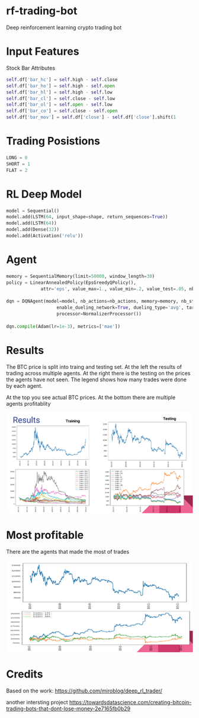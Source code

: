 # rf-trading-bot
Deep reinforcement learning crypto trading bot

# Input Features
Stock Bar Attributes
```python
self.df['bar_hc'] = self.high - self.close
self.df['bar_ho'] = self.high - self.open
self.df['bar_hl'] = self.high - self.low
self.df['bar_cl'] = self.close - self.low
self.df['bar_ol'] = self.open - self.low
self.df['bar_co'] = self.close - self.open
self.df['bar_mov'] = self.df['close'] - self.df['close'].shift(1
```

# Trading Posistions
```python
LONG = 0
SHORT = 1
FLAT = 2
```

# RL Deep Model
```python
model = Sequential()
model.add(LSTM(64, input_shape=shape, return_sequences=True))
model.add(LSTM(64))
model.add(Dense(32))
model.add(Activation('relu')) 
```

# Agent

```python
memory = SequentialMemory(limit=50000, window_length=30)
policy = LinearAnnealedPolicy(EpsGreedyQPolicy(),
             attr='eps', value_max=1., value_min=.2, value_test=.05, nb_steps=3000)

dqn = DQNAgent(model=model, nb_actions=nb_actions, memory=memory, nb_steps_warmup=200,
                   enable_dueling_network=True, dueling_type='avg', target_model_update=1e-2, policy=policy,
                   processor=NormalizerProcessor())

dqn.compile(Adam(lr=1e-3), metrics=['mae'])
```

# Results
The BTC price is split into traing and testing set. At the left the results of trading across 
multiple agents. At the right there is the testing on the prices the agents have not seen. The legend shows how many trades were done by each agent.

At the top you see actual BTC prices.
At the bottom there are multiple agents profitablity

![Training and Testing](/images/best_trading_agents.png)

# Most profitable 
There are the agents that made the most of trades

![Training and Testing](/images/trading_agents.png)
# Credits
Based on the work: https://github.com/miroblog/deep_rl_trader/

another intersting project 
https://towardsdatascience.com/creating-bitcoin-trading-bots-that-dont-lose-money-2e7165fb0b29
